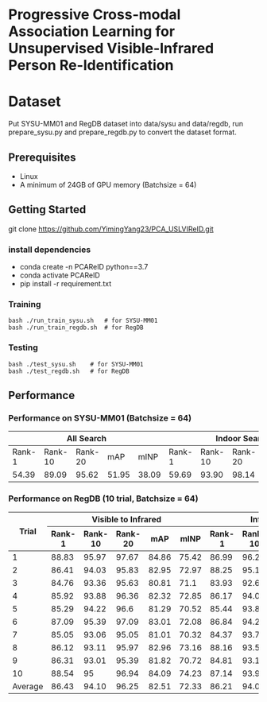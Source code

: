 # Progressive Cross-modal Association Learning for Unsupervised Visible-Infrared Person Re-Identification

# Dataset
Put SYSU-MM01 and RegDB dataset into data/sysu and data/regdb, run prepare_sysu.py and prepare_regdb.py to convert the dataset format.

## Prerequisites
- Linux
- A minimum of 24GB of GPU memory (Batchsize = 64)

## Getting Started
git clone https://github.com/YimingYang23/PCA_USLVIReID.git

### install dependencies
- conda create -n PCAReID python==3.7
- conda activate PCAReID
- pip install -r requirement.txt

### Training
```shell
bash ./run_train_sysu.sh   # for SYSU-MM01
bash ./run_train_regdb.sh  # for RegDB
```
### Testing
```shell
bash ./test_sysu.sh    # for SYSU-MM01
bash ./test_regdb.sh   # for RegDB
```
## Performance
### Performance on SYSU-MM01 (Batchsize = 64)
<table class="tg">
<thead>
  <tr>
    <th class="tg-baqh" colspan="5">All Search</th>
    <th class="tg-baqh" colspan="5">Indoor Search</th>
  </tr>
</thead>
<tbody>
  <tr>
    <td class="tg-baqh">Rank-1</td>
    <td class="tg-baqh">Rank-10</td>
    <td class="tg-baqh">Rank-20</td>
    <td class="tg-baqh">mAP</td>
    <td class="tg-baqh">mINP</td>
    <td class="tg-baqh">Rank-1</td>
    <td class="tg-baqh">Rank-10</td>
    <td class="tg-baqh">Rank-20</td>
    <td class="tg-baqh">mAP</td>
    <td class="tg-baqh">mINP</td>
  </tr>
  <tr>
    <td class="tg-baqh">54.39</td>
    <td class="tg-baqh">89.09</td>
    <td class="tg-baqh">95.62</td>
    <td class="tg-baqh">51.95</td>
    <td class="tg-baqh">38.09</td>
    <td class="tg-baqh">59.69</td>
    <td class="tg-baqh">93.90</td>
    <td class="tg-baqh">98.14</td>
    <td class="tg-baqh">66.72</td>
    <td class="tg-baqh">62.44</td>
  </tr>
</tbody>
</table>


### Performance on RegDB (10 trial, Batchsize = 64)
<table class="tg">
<thead>
  <tr>
    <th class="tg-gaoc" rowspan="2">Trial</th>
    <th class="tg-gaoc" colspan="5">Visible to Infrared</th>
    <th class="tg-gaoc" colspan="5">Infrared to Visible</th>
  </tr>
  <tr>
    <th class="tg-gaoc">Rank-1</th>
    <th class="tg-gaoc">Rank-10</th>
    <th class="tg-gaoc">Rank-20</th>
    <th class="tg-gaoc">mAP</th>
    <th class="tg-gaoc">mINP</th>
    <th class="tg-gaoc">Rank-1</th>
    <th class="tg-gaoc">Rank-10</th>
    <th class="tg-gaoc">Rank-20</th>
    <th class="tg-gaoc">mAP</th>
    <th class="tg-gaoc">mINP</th>
  </tr>
</thead>
<tbody>
  <tr>
    <td class="tg-gaoc">1</td>
    <td class="tg-3ttq">88.83</td>
    <td class="tg-gaoc">95.97</td>
    <td class="tg-gaoc">97.67</td>
    <td class="tg-gaoc">84.86</td>
    <td class="tg-gaoc">75.42</td>
    <td class="tg-3ttq">86.99</td>
    <td class="tg-gaoc">96.26</td>
    <td class="tg-gaoc">97.86</td>
    <td class="tg-gaoc">82.21</td>
    <td class="tg-gaoc">70.99</td>
  </tr>
  <tr>
    <td class="tg-s4h7">2</td>
    <td class="tg-0udb">86.41</td>
    <td class="tg-s4h7">94.03</td>
    <td class="tg-s4h7">95.83</td>
    <td class="tg-s4h7">82.95</td>
    <td class="tg-s4h7">72.97</td>
    <td class="tg-0udb">88.25</td>
    <td class="tg-s4h7">95.1</td>
    <td class="tg-s4h7">96.26</td>
    <td class="tg-s4h7">83.02</td>
    <td class="tg-s4h7">70.57</td>
  </tr>
  <tr>
    <td class="tg-s4h7">3</td>
    <td class="tg-0udb">84.76</td>
    <td class="tg-s4h7">93.36</td>
    <td class="tg-s4h7">95.63</td>
    <td class="tg-s4h7">80.81</td>
    <td class="tg-s4h7">71.1</td>
    <td class="tg-0udb">83.93</td>
    <td class="tg-s4h7">92.67</td>
    <td class="tg-s4h7">94.51</td>
    <td class="tg-s4h7">79.36</td>
    <td class="tg-s4h7">66.78</td>
  </tr>
  <tr>
    <td class="tg-s4h7">4</td>
    <td class="tg-0udb">85.92</td>
    <td class="tg-s4h7">93.88</td>
    <td class="tg-s4h7">96.36</td>
    <td class="tg-s4h7">82.32</td>
    <td class="tg-s4h7">72.85</td>
    <td class="tg-0udb">86.17</td>
    <td class="tg-s4h7">94.03</td>
    <td class="tg-s4h7">95.68</td>
    <td class="tg-s4h7">81.23</td>
    <td class="tg-s4h7">69.01</td>
  </tr>
  <tr>
    <td class="tg-s4h7">5</td>
    <td class="tg-hi9g">85.29</td>
    <td class="tg-4jb6">94.22</td>
    <td class="tg-4jb6">96.6</td>
    <td class="tg-4jb6">81.29</td>
    <td class="tg-4jb6">70.52</td>
    <td class="tg-hi9g">85.44</td>
    <td class="tg-4jb6">93.83</td>
    <td class="tg-4jb6">96.26</td>
    <td class="tg-4jb6">80.02</td>
    <td class="tg-4jb6">66.13</td>
  </tr>
  <tr>
    <td class="tg-s4h7">6</td>
    <td class="tg-0udb">87.09</td>
    <td class="tg-s4h7">95.39</td>
    <td class="tg-s4h7">97.09</td>
    <td class="tg-s4h7">83.01</td>
    <td class="tg-s4h7">72.08</td>
    <td class="tg-0udb">86.84</td>
    <td class="tg-s4h7">94.22</td>
    <td class="tg-s4h7">97.04</td>
    <td class="tg-s4h7">81.84</td>
    <td class="tg-s4h7">69.57</td>
  </tr>
  <tr>
    <td class="tg-s4h7">7</td>
    <td class="tg-0udb">85.05</td>
    <td class="tg-s4h7">93.06</td>
    <td class="tg-s4h7">95.05</td>
    <td class="tg-s4h7">81.01</td>
    <td class="tg-s4h7">70.32</td>
    <td class="tg-0udb">84.37</td>
    <td class="tg-s4h7">93.79</td>
    <td class="tg-s4h7">96.07</td>
    <td class="tg-s4h7">79.03</td>
    <td class="tg-s4h7">65.78</td>
  </tr>
  <tr>
    <td class="tg-s4h7">8</td>
    <td class="tg-0udb">86.12</td>
    <td class="tg-s4h7">93.11</td>
    <td class="tg-s4h7">95.97</td>
    <td class="tg-s4h7">82.96</td>
    <td class="tg-s4h7">73.16</td>
    <td class="tg-0udb">88.16</td>
    <td class="tg-s4h7">93.59</td>
    <td class="tg-s4h7">95.73</td>
    <td class="tg-s4h7">82.53</td>
    <td class="tg-s4h7">70.2</td>
  </tr>
  <tr>
    <td class="tg-s4h7">9</td>
    <td class="tg-0udb">86.31</td>
    <td class="tg-s4h7">93.01</td>
    <td class="tg-s4h7">95.39</td>
    <td class="tg-s4h7">81.82</td>
    <td class="tg-s4h7">70.72</td>
    <td class="tg-0udb">84.81</td>
    <td class="tg-s4h7">93.16</td>
    <td class="tg-s4h7">95.53</td>
    <td class="tg-s4h7">80.04</td>
    <td class="tg-s4h7">67.35</td>
  </tr>
  <tr>
    <td class="tg-s4h7">10</td>
    <td class="tg-0udb">88.54</td>
    <td class="tg-s4h7">95</td>
    <td class="tg-s4h7">96.94</td>
    <td class="tg-s4h7">84.09</td>
    <td class="tg-s4h7">74.23</td>
    <td class="tg-0udb">87.14</td>
    <td class="tg-s4h7">93.93</td>
    <td class="tg-s4h7">96.21</td>
    <td class="tg-s4h7">83.04</td>
    <td class="tg-s4h7">70.77</td>
  </tr>
  <tr>
    <td class="tg-s4h7">Average</td>
    <td class="tg-0udb">86.43</td>
    <td class="tg-s4h7">94.10</td>
    <td class="tg-s4h7">96.25</td>
    <td class="tg-s4h7">82.51</td>
    <td class="tg-s4h7">72.33</td>
    <td class="tg-0udb">86.21</td>
    <td class="tg-s4h7">94.05</td>
    <td class="tg-s4h7">96.11</td>
    <td class="tg-s4h7">81.23</td>
    <td class="tg-s4h7">68.71</td>
  </tr>
</tbody>
</table>
